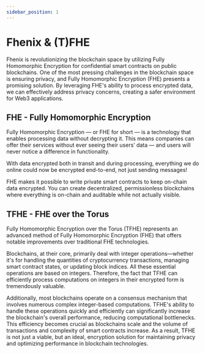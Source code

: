 ```yaml
---
sidebar_position: 1
---
```


# Fhenix & (T)FHE

Fhenix is revolutionizing the blockchain space by utilizing Fully Homomorphic Encryption for confidential smart contracts on public blockchains. One of the most pressing challenges in the blockchain space is ensuring privacy, and Fully Homomorphic Encryption (FHE) presents a promising solution. By leveraging FHE's ability to process encrypted data, we can effectively address privacy concerns, creating a safer environment for Web3 applications.

## FHE - Fully Homomorphic Encryption

Fully Homomorphic Encryption — or FHE for short — is a technology that enables processing data without decrypting it. This means companies can offer their services without ever seeing their users’ data — and users will never notice a difference in functionality.

With data encrypted both in transit and during processing, everything we do online could now be encrypted end-to-end, not just sending messages!

FHE makes it possible to write private smart contracts to keep on-chain data encrypted. You can create decentralized, permissionless blockchains where everything is on-chain and auditable while not actually visible.

## TFHE - FHE over the Torus

Fully Homomorphic Encryption over the Torus (TFHE) represents an advanced method of Fully Homomorphic Encryption (FHE) that offers notable improvements over traditional FHE technologies.&#x20;

Blockchains, at their core, primarily deal with integer operations—whether it's for handling the quantities of cryptocurrency transactions, managing smart contract states, or updating block indices. All these essential operations are based on integers. Therefore, the fact that TFHE can efficiently process computations on integers in their encrypted form is tremendously valuable.

Additionally, most blockchains operate on a consensus mechanism that involves numerous complex integer-based computations. TFHE's ability to handle these operations quickly and efficiently can significantly increase the blockchain's overall performance, reducing computational bottlenecks. This efficiency becomes crucial as blockchains scale and the volume of transactions and complexity of smart contracts increase. As a result, TFHE is not just a viable, but an ideal, encryption solution for maintaining privacy and optimizing performance in blockchain technologies.

